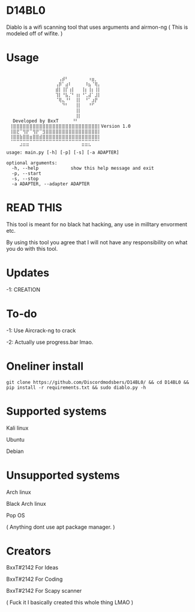# D14BL0
Diablo is a wifi scanning tool that uses arguments and airmon-ng ( This is modeled off of wifite. )

# Usage
```
⠀⠀⠀⠀⠀⠀⠀⠀⠀⠀⠀⠀⠀⠀⠀⠀⠀⠀⠀⠀⠀⠀⠀⠀⠀⠀⠀⠀⠀⠀
⠀⠀⠀⠀⠀⠀⠀⠀⠀⠀⠀⠀⠀⠀⠀⠀⢠⡾⠃⠀⠀⠀⠀⠀⠀⠰⣶⡀⠀⠀
⠀⠀⠀⠀⠀⠀⠀⠀⠀⠀⠀⠀⠀⠀⠀⢠⡿⠁⣴⠇⠀⠀⠀⠀⠸⣦⠈⢿⡄⠀
⠀⠀⠀⠀⠀⠀⠀⠀⠀⠀⠀⠀⠀⠀⠀⣾⡇⢸⡏⢰⡇⠀⠀⢸⡆⢸⡆⢸⡇⠀
⠀⠀⠀⠀⠀⠀⠀⠀⠀⠀⠀⠀⠀⠀⠀⢹⡇⠘⣧⡈⠃⢰⡆⠘⢁⣼⠁⣸⡇⠀
⠀⠀⠀⠀⠀⠀⠀⠀⠀⠀⠀⠀⠀⠀⠀⠈⢿⣄⠘⠃⠀⢸⡇⠀⠘⠁⣰⡟⠀⠀
⠀⠀⠀⠀⠀⠀⠀⠀⠀⠀⠀⠀⠀⠀⠀⠀⠀⠙⠃⠀⠀⢸⡇⠀⠀⠘⠋⠀⠀⠀
⠀⠀⠀⠀⠀⠀⠀⠀⠀⠀⠀⠀⠀⠀⠀⠀⠀⠀⠀⠀⠀⢸⡇⠀⠀⠀⠀⠀⠀⠀
⠀⠀⠀⠀⠀⠀⠀⠀⠀⠀⠀⠀⠀⠀⠀⠀⠀⠀⠀⠀⠀⢸⡇⠀⠀⠀⠀⠀⠀⠀
⠀⠀Developed by BxxT     ⠘⠃⠀⠀⠀⠀⠀⠀⠀
⠀⢸⣿⣿⣿⣿⣿⣿⣿⣿⣿⣿⣿⣿⣿⣿⣿⣿⣿⣿⣿⣿⣿⣿⣿⣿⣿⣿⡇Version 1.0⠀
⠀⢸⣿⣟⠉⢻⡟⠉⢻⡟⠉⣻⣿⣿⣿⣿⣿⣿⣿⣿⣿⣿⣿⣿⣿⣿⣿⣿⡇⠀
⠀⢸⣿⣿⣷⣿⣿⣶⣿⣿⣾⣿⣿⣿⣿⣿⣿⣿⣿⣿⣿⣿⣿⣿⣿⣿⣿⣿⡇⠀
⠀⠈⠉⠉⢉⣉⣉⠉⠉⠉⠉⠉⠉⠉⠉⠉⠉⠉⠉⠉⠉⠉⠉⣉⣉⡉⠉⠉⠁⠀
⠀⠀⠀⠀⠉⠉⠉⠀⠀⠀⠀⠀⠀⠀⠀⠀⠀⠀⠀⠀⠀⠀⠀⠉⠉⠉⠀⠀⠀⠀
usage: main.py [-h] [-p] [-s] [-a ADAPTER]

optional arguments:
  -h, --help            show this help message and exit
  -p, --start
  -s, --stop
  -a ADAPTER, --adapter ADAPTER
  ```
  
  # READ THIS
  
  This tool is meant for no black hat hacking, any use in milltary envorment etc.
  
  By using this tool you agree that I will not have any responsibility on what you do with this tool.
  
  # Updates
  
  -1: CREATION
  
  # To-do
  
  -1: Use Aircrack-ng to crack
  
  -2: Actually use progress.bar lmao.
  
  # Oneliner install
  
  ```
  git clone https://github.com/Discordmodsbers/D14BL0/ && cd D14BL0 && pip install -r requirements.txt && sudo diablo.py -h
  ```
  
  # Supported systems
  
  Kali linux
  
  Ubuntu
  
  Debian
  
  # Unsupported systems
  
  Arch linux
  
  Black Arch linux
  
  Pop OS
  
  ( Anything dont use apt package manager. )
  
  # Creators
  
  BxxT#2142 For Ideas
  
  BxxT#2142 For Coding
  
  BxxT#2142 For Scapy scanner
  
  ( Fuck it I basically created this whole thing LMAO )
  
  
